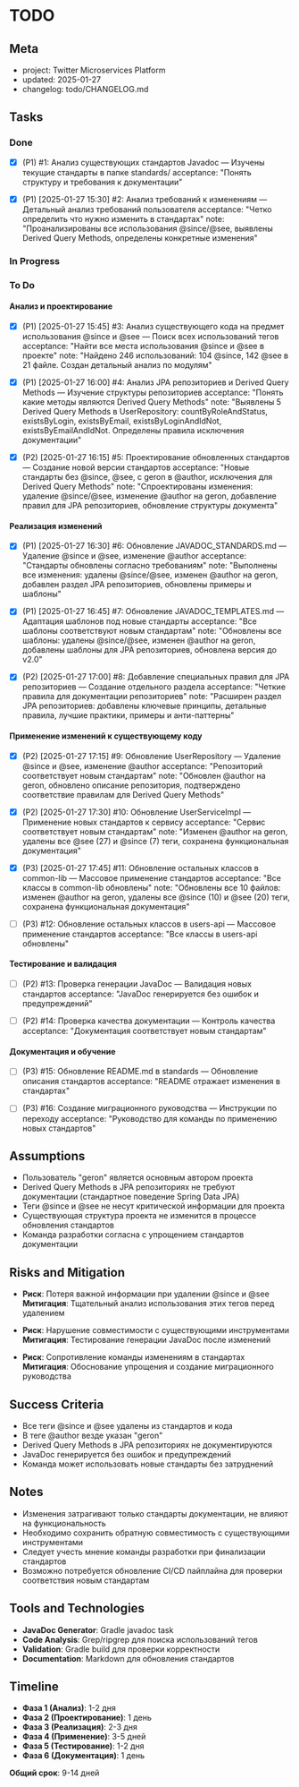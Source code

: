 # TODO

## Meta
- project: Twitter Microservices Platform
- updated: 2025-01-27
- changelog: todo/CHANGELOG.md

## Tasks

### Done
- [x] (P1) #1: Анализ существующих стандартов Javadoc — Изучены текущие стандарты в папке standards/
  acceptance: "Понять структуру и требования к документации"

- [x] (P1) [2025-01-27 15:30] #2: Анализ требований к изменениям — Детальный анализ требований пользователя
  acceptance: "Четко определить что нужно изменить в стандартах"
  note: "Проанализированы все использования @since/@see, выявлены Derived Query Methods, определены конкретные изменения"

### In Progress

### To Do

#### Анализ и проектирование
- [x] (P1) [2025-01-27 15:45] #3: Анализ существующего кода на предмет использования @since и @see — Поиск всех использований тегов
  acceptance: "Найти все места использования @since и @see в проекте"
  note: "Найдено 246 использований: 104 @since, 142 @see в 21 файле. Создан детальный анализ по модулям"
  
- [x] (P1) [2025-01-27 16:00] #4: Анализ JPA репозиториев и Derived Query Methods — Изучение структуры репозиториев
  acceptance: "Понять какие методы являются Derived Query Methods"
  note: "Выявлены 5 Derived Query Methods в UserRepository: countByRoleAndStatus, existsByLogin, existsByEmail, existsByLoginAndIdNot, existsByEmailAndIdNot. Определены правила исключения документации"

- [x] (P2) [2025-01-27 16:15] #5: Проектирование обновленных стандартов — Создание новой версии стандартов
  acceptance: "Новые стандарты без @since, @see, с geron в @author, исключения для Derived Query Methods"
  note: "Спроектированы изменения: удаление @since/@see, изменение @author на geron, добавление правил для JPA репозиториев, обновление структуры документа"

#### Реализация изменений
- [x] (P1) [2025-01-27 16:30] #6: Обновление JAVADOC_STANDARDS.md — Удаление @since и @see, изменение @author
  acceptance: "Стандарты обновлены согласно требованиям"
  note: "Выполнены все изменения: удалены @since/@see, изменен @author на geron, добавлен раздел JPA репозиториев, обновлены примеры и шаблоны"
  
- [x] (P1) [2025-01-27 16:45] #7: Обновление JAVADOC_TEMPLATES.md — Адаптация шаблонов под новые стандарты
  acceptance: "Все шаблоны соответствуют новым стандартам"
  note: "Обновлены все шаблоны: удалены @since/@see, изменен @author на geron, добавлены шаблоны для JPA репозиториев, обновлена версия до v2.0"
  
- [x] (P2) [2025-01-27 17:00] #8: Добавление специальных правил для JPA репозиториев — Создание отдельного раздела
  acceptance: "Четкие правила для документации репозиториев"
  note: "Расширен раздел JPA репозиториев: добавлены ключевые принципы, детальные правила, лучшие практики, примеры и анти-паттерны"

#### Применение изменений к существующему коду
- [x] (P2) [2025-01-27 17:15] #9: Обновление UserRepository — Удаление @since и @see, изменение @author
  acceptance: "Репозиторий соответствует новым стандартам"
  note: "Обновлен @author на geron, обновлено описание репозитория, подтверждено соответствие правилам для Derived Query Methods"
  
- [x] (P2) [2025-01-27 17:30] #10: Обновление UserServiceImpl — Применение новых стандартов к сервису
  acceptance: "Сервис соответствует новым стандартам"
  note: "Изменен @author на geron, удалены все @see (27) и @since (7) теги, сохранена функциональная документация"
  
- [x] (P3) [2025-01-27 17:45] #11: Обновление остальных классов в common-lib — Массовое применение стандартов
  acceptance: "Все классы в common-lib обновлены"
  note: "Обновлены все 10 файлов: изменен @author на geron, удалены все @since (10) и @see (20) теги, сохранена функциональная документация"
  
- [ ] (P3) #12: Обновление остальных классов в users-api — Массовое применение стандартов
  acceptance: "Все классы в users-api обновлены"

#### Тестирование и валидация
- [ ] (P2) #13: Проверка генерации JavaDoc — Валидация новых стандартов
  acceptance: "JavaDoc генерируется без ошибок и предупреждений"
  
- [ ] (P2) #14: Проверка качества документации — Контроль качества
  acceptance: "Документация соответствует новым стандартам"

#### Документация и обучение
- [ ] (P3) #15: Обновление README.md в standards — Обновление описания стандартов
  acceptance: "README отражает изменения в стандартах"
  
- [ ] (P3) #16: Создание миграционного руководства — Инструкции по переходу
  acceptance: "Руководство для команды по применению новых стандартов"

## Assumptions
- Пользователь "geron" является основным автором проекта
- Derived Query Methods в JPA репозиториях не требуют документации (стандартное поведение Spring Data JPA)
- Теги @since и @see не несут критической информации для проекта
- Существующая структура проекта не изменится в процессе обновления стандартов
- Команда разработки согласна с упрощением стандартов документации

## Risks and Mitigation
- **Риск**: Потеря важной информации при удалении @since и @see
  **Митигация**: Тщательный анализ использования этих тегов перед удалением
  
- **Риск**: Нарушение совместимости с существующими инструментами
  **Митигация**: Тестирование генерации JavaDoc после изменений
  
- **Риск**: Сопротивление команды изменениям в стандартах
  **Митигация**: Обоснование упрощения и создание миграционного руководства

## Success Criteria
- Все теги @since и @see удалены из стандартов и кода
- В теге @author везде указан "geron"
- Derived Query Methods в JPA репозиториях не документируются
- JavaDoc генерируется без ошибок и предупреждений
- Команда может использовать новые стандарты без затруднений

## Notes
- Изменения затрагивают только стандарты документации, не влияют на функциональность
- Необходимо сохранить обратную совместимость с существующими инструментами
- Следует учесть мнение команды разработки при финализации стандартов
- Возможно потребуется обновление CI/CD пайплайна для проверки соответствия новым стандартам

## Tools and Technologies
- **JavaDoc Generator**: Gradle javadoc task
- **Code Analysis**: Grep/ripgrep для поиска использований тегов
- **Validation**: Gradle build для проверки корректности
- **Documentation**: Markdown для обновления стандартов

## Timeline
- **Фаза 1 (Анализ)**: 1-2 дня
- **Фаза 2 (Проектирование)**: 1 день  
- **Фаза 3 (Реализация)**: 2-3 дня
- **Фаза 4 (Применение)**: 3-5 дней
- **Фаза 5 (Тестирование)**: 1-2 дня
- **Фаза 6 (Документация)**: 1 день

**Общий срок**: 9-14 дней
